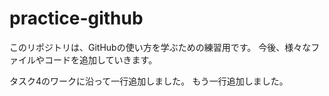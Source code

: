 # practice-github

このリポジトリは、GitHubの使い方を学ぶための練習用です。
今後、様々なファイルやコードを追加していきます。

タスク4のワークに沿って一行追加しました。
もう一行追加しました。
